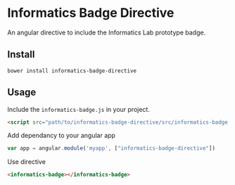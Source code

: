 # Informatics Badge Directive
An angular directive to include the Informatics Lab prototype badge.

## Install

`bower install informatics-badge-directive`

## Usage

Include the `informatics-badge.js` in your project.

```html
<script src="path/to/informatics-badge-directive/src/informatics-badge.js"></script>
```

Add dependancy to your angular app

```javascript
var app = angular.module('myapp', ["informatics-badge-directive"])
```

Use directive

```html
<informatics-badge></informatics-badge>
```
